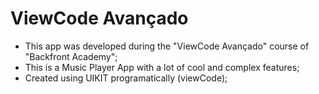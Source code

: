 # ViewCode Avançado

- This app was developed during the "ViewCode Avançado" course of "Backfront Academy";
- This is a Music Player App with a lot of cool and complex features;
- Created using UIKIT programatically (viewCode);
